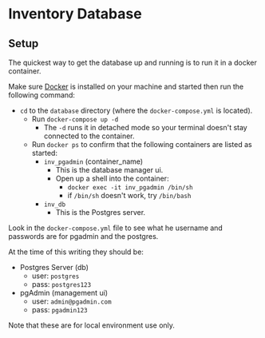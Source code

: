 # Inventory Database

## Setup

The quickest way to get the database up and running is to run it in a docker container.

Make sure [Docker](https://www.docker.com/products/developer-tools) is installed on your machine and started then run the following command:

- `cd` to the `database` directory (where the `docker-compose.yml` is located).
  - Run `docker-compose up -d`
    - The `-d` runs it in detached mode so your terminal doesn't stay connected to the container.
  - Run `docker ps` to confirm that the following containers are listed as started:
    - `inv_pgadmin` (container_name)
      - This is the database manager ui.
      - Open up a shell into the container:
        - `docker exec -it inv_pgadmin /bin/sh`
        - if `/bin/sh` doesn't work, try `/bin/bash`
    - `inv_db`
      - This is the Postgres server.

Look in the `docker-compose.yml` file to see what he username and passwords are for pgadmin and the postgres.

At the time of this writing they should be:

- Postgres Server (db)
  - user: `postgres`
  - pass: `postgres123`
- pgAdmin (management ui)
  - user: `admin@pgadmin.com`
  - pass: `pgadmin123`

Note that these are for local environment use only.